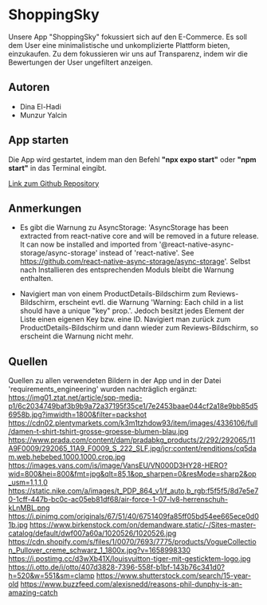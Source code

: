 # ShoppingSky

Unsere App "ShoppingSky" fokussiert sich auf den E-Commerce. Es soll dem User eine minimalistische und unkomplizierte Plattform bieten, einzukaufen. Zu dem fokussieren wir uns auf Transparenz, indem wir die Bewertungen der User ungefiltert anzeigen.

## Autoren

- Dina El-Hadi
- Munzur Yalcin

## App starten

Die App wird gestartet, indem man den Befehl **"npx expo start"** oder **"npm start"** in das Terminal eingibt.

[Link zum Github Repository](https://github.com/dinaelhadii/my-app.git)

## Anmerkungen

- Es gibt die Warnung zu AsyncStorage: 'AsyncStorage has been extracted from react-native core and will be removed in a future release. It can now be installed and imported from '@react-native-async-storage/async-storage' instead of 'react-native'. See https://github.com/react-native-async-storage/async-storage'. Selbst nach Installieren des entsprechenden Moduls bleibt die Warnung enthalten.

- Navigiert man von einem ProductDetails-Bildschirm zum Reviews-Bildschirm, erscheint evtl. die Warnung 'Warning: Each child in a list should have a unique "key" prop.'. Jedoch besitzt jedes Element der Liste einen eigenen Key bzw. eine ID. Navigiert man zurück zum ProductDetails-Bildschirm und dann wieder zum Reviews-Bildschirm, so erscheint die Warnung nicht mehr.

## Quellen

Quellen zu allen verwendeten Bildern in der App und in der Datei 'requirements_engineering' wurden nachträglich ergänzt:
https://img01.ztat.net/article/spp-media-p1/6c2034749baf3b9b9a72a37195f35ce1/7e2453baae044cf2a18e9bb85d56958b.jpg?imwidth=1800&filter=packshot
https://cdn02.plentymarkets.com/k3m1tzhdow93/item/images/4336106/full/damen-t-shirt-tshirt-grosse-groesse-blumen-blau.jpg
https://www.prada.com/content/dam/pradabkg_products/2/292/292065/11A9F0009/292065_11A9_F0009_S_222_SLF.jpg/jcr:content/renditions/cq5dam.web.hebebed.1000.1000.crop.jpg
https://images.vans.com/is/image/VansEU/VN000D3HY28-HERO?wid=800&hei=800&fmt=jpg&qlt=85,1&op_sharpen=0&resMode=sharp2&op_usm=1,1,1,0
https://static.nike.com/a/images/t_PDP_864_v1/f_auto,b_rgb:f5f5f5/8d7e5e70-1cff-447b-bc0c-ac05eb81df68/air-force-1-07-lv8-herrenschuh-kLnMBL.png
https://i.pinimg.com/originals/67/51/40/6751409fa85ff05bd54ee665ece0d01b.jpg
https://www.birkenstock.com/on/demandware.static/-/Sites-master-catalog/default/dwf007a60a/1020526/1020526.jpg
https://cdn.shopify.com/s/files/1/0070/7693/7775/products/VogueCollection_Pullover_creme_schwarz_1_1800x.jpg?v=1658998330
https://i.postimg.cc/d3wXb41X/louisvuitton-tiger-mit-gesticktem-logo.jpg
https://i.otto.de/i/otto/407d3828-7396-558f-b1bf-143b76c341d0?h=520&w=551&sm=clamp
https://www.shutterstock.com/search/15-year-old
https://www.buzzfeed.com/alexisnedd/reasons-phil-dunphy-is-an-amazing-catch
